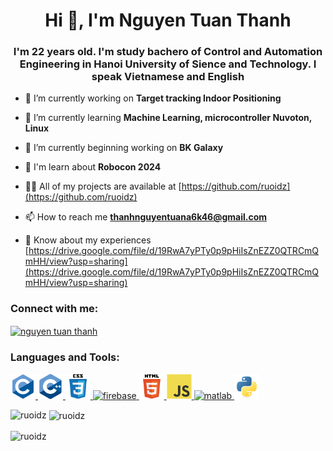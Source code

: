 <h1 align="center">Hi 👋, I'm Nguyen Tuan Thanh</h1>
<h3 align="center">I'm 22 years old. I'm study bachero of Control and Automation Engineering in Hanoi University of Sience and Technology. I speak Vietnamese and English</h3>

- 🔭 I’m currently working on **Target tracking Indoor Positioning**

- 🌱 I’m currently learning **Machine Learning, microcontroller Nuvoton, Linux**

- 🔭 I’m currently beginning working on **BK Galaxy**

- 🔭 I'm learn about **Robocon 2024**

- 👨‍💻 All of my projects are available at [https://github.com/ruoidz](https://github.com/ruoidz)

- 📫 How to reach me **thanhnguyentuana6k46@gmail.com**

- 📄 Know about my experiences [https://drive.google.com/file/d/19RwA7yPTy0p9pHiIsZnEZZ0QTRCmQmHH/view?usp=sharing](https://drive.google.com/file/d/19RwA7yPTy0p9pHiIsZnEZZ0QTRCmQmHH/view?usp=sharing)

<h3 align="left">Connect with me:</h3>
<p align="left">
<a href="https://fb.com/nguyen tuan thanh" target="blank"><img align="center" src="https://raw.githubusercontent.com/rahuldkjain/github-profile-readme-generator/master/src/images/icons/Social/facebook.svg" alt="nguyen tuan thanh" height="30" width="40" /></a>
</p>

<h3 align="left">Languages and Tools:</h3>
<p align="left"> <a href="https://www.cprogramming.com/" target="_blank" rel="noreferrer"> <img src="https://raw.githubusercontent.com/devicons/devicon/master/icons/c/c-original.svg" alt="c" width="40" height="40"/> </a> <a href="https://www.w3schools.com/cpp/" target="_blank" rel="noreferrer"> <img src="https://raw.githubusercontent.com/devicons/devicon/master/icons/cplusplus/cplusplus-original.svg" alt="cplusplus" width="40" height="40"/> </a> <a href="https://www.w3schools.com/css/" target="_blank" rel="noreferrer"> <img src="https://raw.githubusercontent.com/devicons/devicon/master/icons/css3/css3-original-wordmark.svg" alt="css3" width="40" height="40"/> </a> <a href="https://firebase.google.com/" target="_blank" rel="noreferrer"> <img src="https://www.vectorlogo.zone/logos/firebase/firebase-icon.svg" alt="firebase" width="40" height="40"/> </a> <a href="https://www.w3.org/html/" target="_blank" rel="noreferrer"> <img src="https://raw.githubusercontent.com/devicons/devicon/master/icons/html5/html5-original-wordmark.svg" alt="html5" width="40" height="40"/> </a> <a href="https://developer.mozilla.org/en-US/docs/Web/JavaScript" target="_blank" rel="noreferrer"> <img src="https://raw.githubusercontent.com/devicons/devicon/master/icons/javascript/javascript-original.svg" alt="javascript" width="40" height="40"/> </a> <a href="https://www.mathworks.com/" target="_blank" rel="noreferrer"> <img src="https://upload.wikimedia.org/wikipedia/commons/2/21/Matlab_Logo.png" alt="matlab" width="40" height="40"/> </a> <a href="https://www.python.org" target="_blank" rel="noreferrer"> <img src="https://raw.githubusercontent.com/devicons/devicon/master/icons/python/python-original.svg" alt="python" width="40" height="40"/> </a> </p>

<p><img align="left" src="https://github-readme-stats.vercel.app/api/top-langs?username=ruoidz&show_icons=true&locale=en&layout=compact" alt="ruoidz" /></p>

<p>&nbsp;<img align="center" src="https://github-readme-stats.vercel.app/api?username=ruoidz&show_icons=true&locale=en" alt="ruoidz" /></p>

<p><img align="center" src="https://github-readme-streak-stats.herokuapp.com/?user=ruoidz&" alt="ruoidz" /></p>
